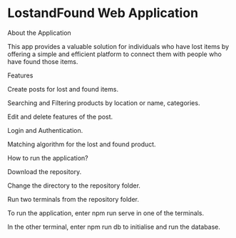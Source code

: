 # LostandFound Web Application

About the Application

This app provides a valuable solution for individuals who have lost items by offering a simple and efficient platform to connect them with people who have found those items.

Features

Create posts for lost and found items.

Searching and Filtering products by location or name, categories.

Edit and delete features of the post.

Login and Authentication.

Matching algorithm for the lost and found product.

How to run the application?

Download the repository.

Change the directory to the repository folder.

Run two terminals from the repository folder.

To run the application, enter npm run serve in one of the terminals.

In the other terminal, enter npm run db to initialise and run the database.
